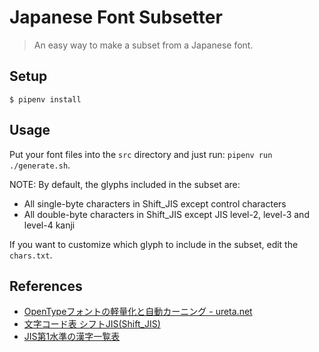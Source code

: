 # Japanese Font Subsetter

> An easy way to make a subset from a Japanese font.

## Setup

```shell
$ pipenv install
```

## Usage

Put your font files into the `src` directory and just run: `pipenv run ./generate.sh`.

NOTE: By default, the glyphs included in the subset are:

- All single-byte characters in Shift_JIS except control characters
- All double-byte characters in Shift_JIS except JIS level-2, level-3 and level-4 kanji

If you want to customize which glyph to include in the subset, edit the `chars.txt`.

## References

- [OpenTypeフォントの軽量化と自動カーニング - ureta.net](https://ureta.net/2017/02/tool_fonttools/)
- [文字コード表 シフトJIS(Shift_JIS)](http://charset.7jp.net/sjis.html)
- [JIS第1水準の漢字一覧表](http://kanjitisiki.com/jis1/)
